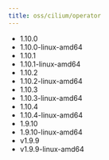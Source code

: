 ```yaml
---
title: oss/cilium/operator
---
```

- 1.10.0
- 1.10.0-linux-amd64
- 1.10.1
- 1.10.1-linux-amd64
- 1.10.2
- 1.10.2-linux-amd64
- 1.10.3
- 1.10.3-linux-amd64
- 1.10.4
- 1.10.4-linux-amd64
- 1.9.10
- 1.9.10-linux-amd64
- v1.9.9
- v1.9.9-linux-amd64

